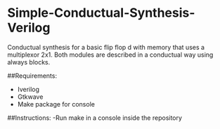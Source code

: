 # Simple-Conductual-Synthesis-Verilog
Conductual synthesis for a basic flip flop d with memory that uses a multiplexor 2x1. Both modules are described in a conductual way using always blocks.

##Requirements:

- Iverilog
- Gtkwave
- Make package for console

##Instructions:
-Run make in a console inside the repository
